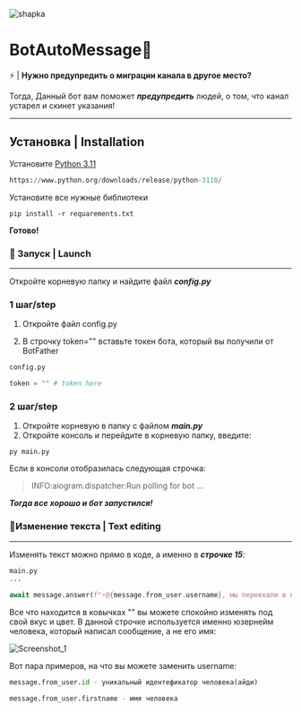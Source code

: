 ![shapka](https://github.com/xNeizy/BotAutoMessage/assets/89652352/324c46cd-55e2-42f6-ba89-2138267b8537)
# BotAutoMessage🤖

⚡ | __Нужно предупредить о миграции канала в другое место?__

Тогда, Данный бот вам поможет ***предупредить*** людей, о том, что канал устарел и скинет указания!
___

## Установка | Installation

Установите [Python 3.11](https://www.python.org/downloads/release/python-3110/)
```python
https://www.python.org/downloads/release/python-3110/
```

Установите все нужные библиотеки
```
pip install -r requarements.txt
```
**Готово!**
### 🚀 Запуск | Launch
___
Откройте корневую папку и найдите файл ***config.py***
### 1 шаг/step
1. Откройте файл config.py
  
2. В строчку token="" вставьте токен бота, который вы получили от BotFather
```python
config.py

token = "" # token here
```
### 2 шаг/step
1. Откройте корневую в папку с файлом ***main.py***
2. Откройте консоль и перейдите в корневую папку, введите: 
~~~
py main.py
~~~
Если в консоли отобразилась следующая строчка:
> INFO:aiogram.dispatcher:Run polling for bot ...

***Тогда все хорошо и бот запустился!***

### 📝Изменение текста | Text editing
___
Изменять текст можно прямо в коде, а именно в ***строчке 15***:
```python
main.py
...

await message.answer(f"⚡@{message.from_user.username}, мы переехали в новый канал: @channel\n по этому отменяй подписку от этого канала и подписывайся на новый!")
```

Все что находится в ковычках "" вы можете спокойно изменять под свой вкус и цвет.
В данной строчке используется именно юзернейм человека, который написал сообщение, а не его имя:

![Screenshot_1](https://github.com/xNeizy/BotAutoMessage/assets/89652352/f08f1d86-f1d8-405a-bb51-9be12c095922)

Вот пара примеров, на что вы можете заменить username:
```python
message.from_user.id - уникальный идентефикатор человека(айди)
```

```python
message.from_user.firstname - имя человека
```
